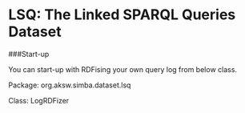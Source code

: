# LSQ: The Linked SPARQL Queries Dataset

###Start-up

You can start-up with RDFising your own query log from below class. 

Package: org.aksw.simba.dataset.lsq

Class: LogRDFizer


